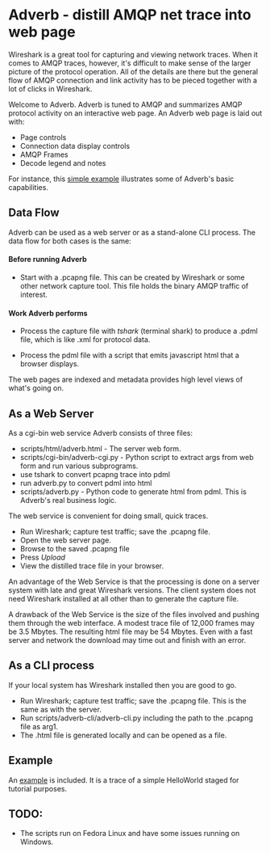 #  Adverb - distill AMQP net trace into web page

Wireshark is a great tool for capturing and viewing network traces. When it comes to AMQP traces, however, it's difficult to make sense of the larger picture of the protocol operation. All of the details are there but the general flow of AMQP connection and link activity has to be pieced together with a lot of clicks in Wireshark.

Welcome to Adverb. Adverb is tuned to AMQP and summarizes AMQP protocol activity on an interactive web page. An Adverb web page is laid out with:

* Page controls
* Connection data display controls
* AMQP Frames
* Decode legend and notes

For instance, this [simple example](http://htmlpreview.github.io/?https://github.com/ChugR/Adverb/blob/master/example/helloworld.html) illustrates some of Adverb's basic capabilities.

## Data Flow

Adverb can be used as a web server or as a stand-alone CLI process. The data flow for both cases is the same:

#### Before running Adverb
* Start with a .pcapng file. This can be created by
Wireshark or some other network capture tool. This file holds
the binary AMQP traffic of interest.

#### Work Adverb performs

* Process the capture file with *tshark* (terminal shark) to produce
a .pdml file, which is like .xml for protocol data.

* Process the pdml file with a script that emits javascript html
that a browser displays.

The web pages are indexed and metadata provides high level views of what's going on.

## As a Web Server

As a cgi-bin web service Adverb consists of three files:

*  scripts/html/adverb.html   - The server web form.
*  scripts/cgi-bin/adverb-cgi.py  - Python script to extract args from web form and run various subprograms.
 * use tshark to convert pcapng trace into pdml
 * run adverb.py to convert pdml into html
* scripts/adverb.py          - Python code to generate html from pdml. This is Adverb's real business logic.

The web service is convenient for doing small, quick traces.

* Run Wireshark; capture test traffic; save the .pcapng file.
* Open the web server page.
 * Browse to the saved .pcapng file
 * Press *Upload*
* View the distilled trace file in your browser.

An advantage of the Web Service is that the processing is done on a server system with late and great Wireshark versions. The client system does not need Wireshark installed at all other than to generate the capture file.

A drawback of the Web Service is the size of the files involved and pushing them through the web interface. A modest trace file of 12,000 frames may be 3.5 Mbytes. The resulting html file may be 54 Mbytes. Even with a fast server and network the download may time out and finish with an error.

## As a CLI process

If your local system has Wireshark installed then you are good to go. 

* Run Wireshark; capture test traffic; save the .pcapng file. This is the same as with the server.
* Run scripts/adverb-cli/adverb-cli.py including the path to the .pcapng file as arg1.
* The .html file is generated locally and can be opened as a file.

## Example

An [example](http://htmlpreview.github.io/?https://github.com/ChugR/Adverb/blob/master/example/helloworld.html) is included. It is a trace of a simple HelloWorld staged for tutorial purposes.

## TODO:

* The scripts run on Fedora Linux and have some issues running on Windows.